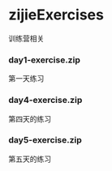 # zijieExercises
训练营相关
### day1-exercise.zip
第一天练习
### day4-exercise.zip
第四天的练习
### day5-exercise.zip
第五天的练习
